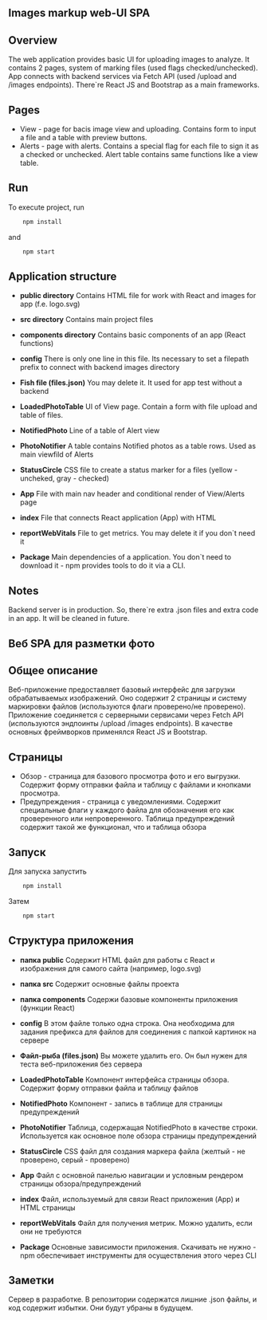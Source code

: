 ## Images markup web-UI SPA

## Overview
The web application provides basic UI for uploading images to analyze. It contains 2 pages, system of marking files (used flags checked/unchecked). App connects with backend services via Fetch API (used /upload and /images endpoints). There`re React JS and Bootstrap as a main frameworks.

## Pages
- View - page for bacis image view and uploading. Contains form to input a file and a table with preview buttons.
- Alerts - page with alerts. Contains a special flag for each file to sign it as a checked or unchecked. Alert table contains same functions like a view table.

## Run
To execute project, run
```sh
    npm install
```
and
``` sh
    npm start
```

## Application structure ##
- **public directory**
Contains HTML file for work with React and images for app (f.e. logo.svg)
- **src directory**
Contains main project files
- **components directory**
Contains basic components of an app (React functions)


- **config**
There is only one line in this file. Its necessary to set a filepath prefix to connect with backend images directory
- **Fish file (files.json)**
You may delete it. It used for app test without a backend
- **LoadedPhotoTable**
UI of View page. Contain a form with file upload and table of files.
- **NotifiedPhoto**
Line of a table of Alert view
- **PhotoNotifier**
A table contains Notified photos as a table rows. Used as main viewfild of Alerts
- **StatusCircle**
CSS file to create a status marker for a files (yellow - uncheked, gray - checked)
- **App**
File with main nav header and conditional render of View/Alerts page
- **index**
File that connects React application (App) with HTML
- **reportWebVitals**
File to get metrics. You may delete it if you don`t need it
- **Package**
Main dependencies of a application. You don`t need to download it - npm provides tools to do it via a CLI.

## Notes ##
Backend server is in production. So, there`re extra .json files and extra code in an app. It will be cleaned in future.


## Веб SPA для разметки фото

## Общее описание
Веб-приложение предоставляет базовый интерфейс для загрузки обрабатываемых изображений. Оно содержит 2 страницы и систему маркировки файлов (используются флаги проверено/не проверено). Приложение соединяется с серверными сервисами через Fetch API (используются эндпоинты /upload /images endpoints). В качестве основных фреймворков применялся React JS и Bootstrap.

## Страницы
- Обзор - страница для базового просмотра фото и его выгрузки. Содержит форму отправки файла и таблицу с файлами и кнопками просмотра.
- Предупреждения - страница с уведомлениями. Содержит специальные флаги у каждого файла для обозначения его как проверенного или непроверенного. Таблица предупреждений содержит такой же функционал, что и таблица обзора

## Запуск
Для запуска запустить
```sh
    npm install
```
Затем
``` sh
    npm start
```

## Структура приложения ##
- **папка public**
Содержит HTML файл для работы с React и изображения для самого сайта (например, logo.svg)
- **папка src**
Содержит основные файлы проекта
- **папка components**
Содержи базовые компоненты приложения (функции React)
        
- **config**
В этом файле только одна строка. Она необходима для задания префикса для файлов для соединения с папкой картинок на сервере    
- **Файл-рыба (files.json)**
Вы можете удалить его. Он был нужен для теста веб-приложения без сервера    
- **LoadedPhotoTable**
Компонент интерфейса страницы обзора. Содержит форму отправки файла и таблицу файлов    
- **NotifiedPhoto**
Компонент - запись в таблице для страницы предупреждений
- **PhotoNotifier**
Таблица, содержащая NotifiedPhoto в качестве строки. Используется как основное поле обзора страницы предупреждений     
- **StatusCircle**
CSS файл для создания маркера файла (желтый - не проверено, серый - проверено)
- **App**
Файл с основной панелью навигации и условным рендером страницы обзора/предупреждений
- **index**
Файл, используемый для связи React приложения (App) и HTML страницы
- **reportWebVitals**
Файл для получения метрик. Можно удалить, если они не требуются
- **Package**
Основные зависимости приложения. Скачивать не нужно - npm обеспечивает инструменты для осуществления этого через CLI

## Заметки ##
Сервер в разработке. В репозитории содержатся лишние .json файлы, и код содержит избытки. Они будут убраны в будущем.